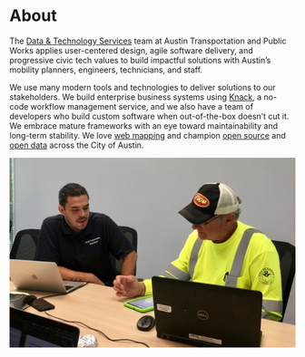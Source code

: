 # About

The [Data & Technology Services](https://austinmobility.io/) team at Austin Transportation and Public Works applies user-centered design, agile software delivery, and progressive civic tech values to build impactful solutions with Austin’s mobility planners, engineers, technicians, and staff.

We use many modern tools and technologies to deliver solutions to our stakeholders. We build enterprise business systems using [Knack](https://www.knack.com/), a no-code workflow management service, and we also have a team of developers who build custom software when out-of-the-box doesn’t cut it. We embrace mature frameworks with an eye toward maintainability and long-term stability. We love [web mapping](https://austin.maps.arcgis.com/home/search.html?restrict=false\&sortField=relevance\&sortOrder=desc\&searchTerm=owner%3A%22ATD\_Publisher%22#content) and champion [open source](https://github.com/orgs/cityofaustin/repositories?language=\&q=atd\&sort=\&type=all) and [open data](https://data.austintexas.gov/browse?Ownership\_Department-name=Austin+Transportation\&q=transportation) across the City of Austin.

![](.gitbook/assets/mateo-testing.jpeg)



